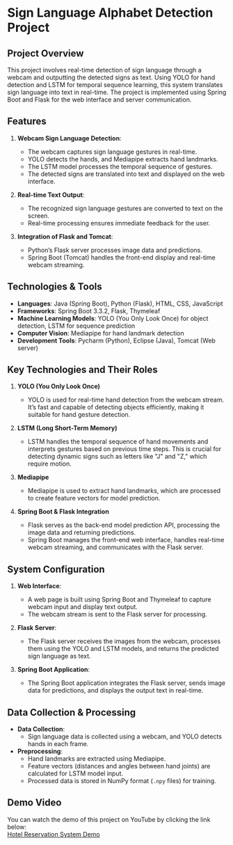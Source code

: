 # Sign Language Alphabet Detection Project

## Project Overview
This project involves real-time detection of sign language through a webcam and outputting the detected signs as text. Using YOLO for hand detection and LSTM for temporal sequence learning, this system translates sign language into text in real-time. The project is implemented using Spring Boot and Flask for the web interface and server communication.

## Features

1. **Webcam Sign Language Detection**: 
   - The webcam captures sign language gestures in real-time.
   - YOLO detects the hands, and Mediapipe extracts hand landmarks.
   - The LSTM model processes the temporal sequence of gestures.
   - The detected signs are translated into text and displayed on the web interface.

2. **Real-time Text Output**: 
   - The recognized sign language gestures are converted to text on the screen.
   - Real-time processing ensures immediate feedback for the user.

3. **Integration of Flask and Tomcat**: 
   - Python’s Flask server processes image data and predictions.
   - Spring Boot (Tomcat) handles the front-end display and real-time webcam streaming.

## Technologies & Tools

- **Languages**: Java (Spring Boot), Python (Flask), HTML, CSS, JavaScript
- **Frameworks**: Spring Boot 3.3.2, Flask, Thymeleaf
- **Machine Learning Models**: YOLO (You Only Look Once) for object detection, LSTM for sequence prediction
- **Computer Vision**: Mediapipe for hand landmark detection
- **Development Tools**: Pycharm (Python), Eclipse (Java), Tomcat (Web server)
  
## Key Technologies and Their Roles

1. **YOLO (You Only Look Once)**  
   - YOLO is used for real-time hand detection from the webcam stream. It’s fast and capable of detecting objects efficiently, making it suitable for hand gesture detection.

2. **LSTM (Long Short-Term Memory)**  
   - LSTM handles the temporal sequence of hand movements and interprets gestures based on previous time steps. This is crucial for detecting dynamic signs such as letters like "J" and "Z," which require motion.

3. **Mediapipe**  
   - Mediapipe is used to extract hand landmarks, which are processed to create feature vectors for model prediction.

4. **Spring Boot & Flask Integration**  
   - Flask serves as the back-end model prediction API, processing the image data and returning predictions.
   - Spring Boot manages the front-end web interface, handles real-time webcam streaming, and communicates with the Flask server.

## System Configuration

1. **Web Interface**: 
   - A web page is built using Spring Boot and Thymeleaf to capture webcam input and display text output.
   - The webcam stream is sent to the Flask server for processing.
   
2. **Flask Server**: 
   - The Flask server receives the images from the webcam, processes them using the YOLO and LSTM models, and returns the predicted sign language as text.
   
3. **Spring Boot Application**: 
   - The Spring Boot application integrates the Flask server, sends image data for predictions, and displays the output text in real-time.

## Data Collection & Processing

- **Data Collection**: 
   - Sign language data is collected using a webcam, and YOLO detects hands in each frame.
- **Preprocessing**:
   - Hand landmarks are extracted using Mediapipe.
   - Feature vectors (distances and angles between hand joints) are calculated for LSTM model input.
   - Processed data is stored in NumPy format (`.npy` files) for training.

## Demo Video

You can watch the demo of this project on YouTube by clicking the link below:  
[Hotel Reservation System Demo](https://youtube.com/your-demo-link)
